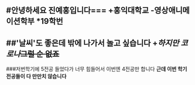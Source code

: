 #안녕하세요 진예홍입니다===
+홍익대학교
-영상애니메이션학부
*19학번  
---
##__'날씨'도 좋은데__ 밖에 나가서 놀고 싶습니다
+_하지만 코로나_~~그럴 순 없죠~~
---
###저번학기에 5전공 들었다가 너무 힘들어서 이번엔 4전공만 합니다
**근데 이번 학기 전공들이 다 만만치 않습니다**
